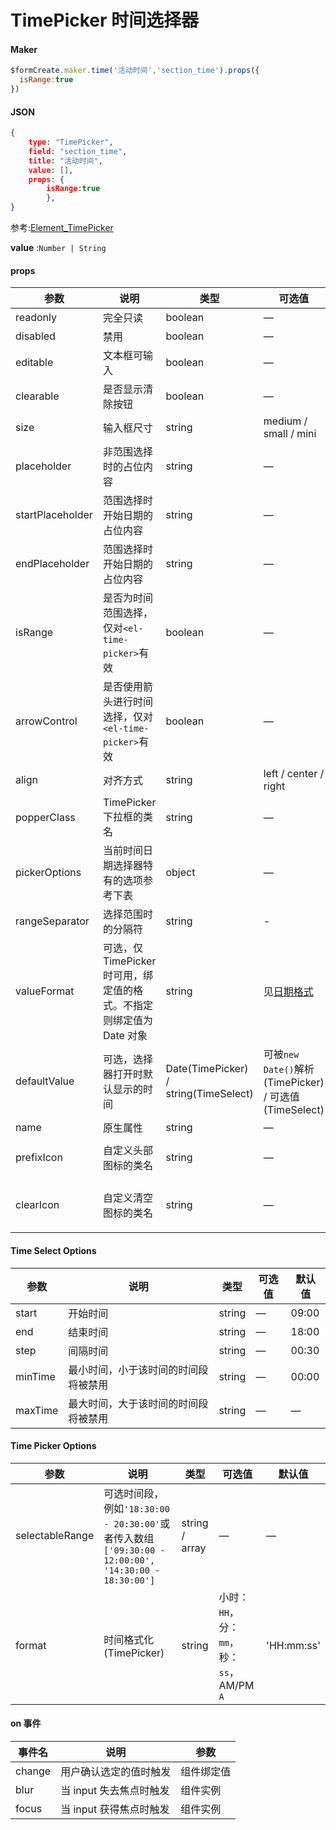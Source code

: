 # TimePicker 时间选择器

#### Maker
```js
$formCreate.maker.time('活动时间','section_time').props({
  isRange:true
})
```

#### JSON
```json
{
    type: "TimePicker",
    field: "section_time",
    title: "活动时间",
    value: [],
    props: {
        isRange:true
        },
}
```

参考:[Element_TimePicker](http://element-cn.eleme.io/#/zh-CN/component/time-picker)

**value** :`Number | String`

#### props

| 参数              | 说明                                                         | 类型                                  | 可选值                                                       | 默认值               |
| ----------------- | ------------------------------------------------------------ | ------------------------------------- | ------------------------------------------------------------ | -------------------- |
| readonly          | 完全只读                                                     | boolean                               | —                                                            | false                |
| disabled          | 禁用                                                         | boolean                               | —                                                            | false                |
| editable          | 文本框可输入                                                 | boolean                               | —                                                            | true                 |
| clearable         | 是否显示清除按钮                                             | boolean                               | —                                                            | true                 |
| size              | 输入框尺寸                                                   | string                                | medium / small / mini                                        | —                    |
| placeholder       | 非范围选择时的占位内容                                       | string                                | —                                                            | —                    |
| startPlaceholder | 范围选择时开始日期的占位内容                                 | string                                | —                                                            | —                    |
| endPlaceholder   | 范围选择时开始日期的占位内容                                 | string                                | —                                                            | —                    |
| isRange          | 是否为时间范围选择，仅对`<el-time-picker>`有效               | boolean                               | —                                                            | false                |
| arrowControl     | 是否使用箭头进行时间选择，仅对`<el-time-picker>`有效         | boolean                               | —                                                            | false                |
| align             | 对齐方式                                                     | string                                | left / center / right                                        | left                 |
| popperClass      | TimePicker 下拉框的类名                                      | string                                | —                                                            | —                    |
| pickerOptions    | 当前时间日期选择器特有的选项参考下表                         | object                                | —                                                            | {}                   |
| rangeSeparator   | 选择范围时的分隔符                                           | string                                | -                                                            | '-'                  |
| valueFormat      | 可选，仅TimePicker时可用，绑定值的格式。不指定则绑定值为 Date 对象 | string                                | 见[日期格式](http://element-cn.eleme.io/#/zh-CN/component/date-picker#ri-qi-ge-shi) | —                    |
| defaultValue     | 可选，选择器打开时默认显示的时间                             | Date(TimePicker) / string(TimeSelect) | 可被`new Date()`解析(TimePicker) / 可选值(TimeSelect)        | —                    |
| name              | 原生属性                                                     | string                                | —                                                            | —                    |
| prefixIcon       | 自定义头部图标的类名                                         | string                                | —                                                            | el-icon-time         |
| clearIcon        | 自定义清空图标的类名                                         | string                                | —                                                            | el-icon-circle-close |

#### Time Select Options

| 参数    | 说明                                 | 类型   | 可选值 | 默认值 |
| ------- | ------------------------------------ | ------ | ------ | ------ |
| start   | 开始时间                             | string | —      | 09:00  |
| end     | 结束时间                             | string | —      | 18:00  |
| step    | 间隔时间                             | string | —      | 00:30  |
| minTime | 最小时间，小于该时间的时间段将被禁用 | string | —      | 00:00  |
| maxTime | 最大时间，大于该时间的时间段将被禁用 | string | —      | —      |

#### Time Picker Options

| 参数            | 说明                                                         | 类型           | 可选值                                    | 默认值     |
| --------------- | ------------------------------------------------------------ | -------------- | ----------------------------------------- | ---------- |
| selectableRange | 可选时间段，例如`'18:30:00 - 20:30:00'`或者传入数组`['09:30:00 - 12:00:00', '14:30:00 - 18:30:00']` | string / array | —                                         | —          |
| format          | 时间格式化(TimePicker)                                       | string         | 小时：`HH`，分：`mm`，秒：`ss`，AM/PM `A` | 'HH:mm:ss' |



#### on 事件

| 事件名 | 说明                    | 参数       |
| ------ | ----------------------- | ---------- |
| change | 用户确认选定的值时触发  | 组件绑定值 |
| blur   | 当 input 失去焦点时触发 | 组件实例   |
| focus  | 当 input 获得焦点时触发 | 组件实例   |
